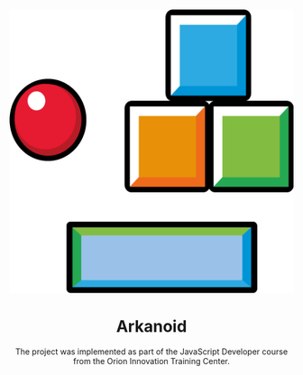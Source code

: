 <div align="center">
  <img alt="Arkanoid logo" src="https://github.com/kkvotinova/Arkanoid/blob/main/img/icon.png"/>
</div>

<div align="center">
  <h1>Arkanoid</h1>
  <p>The project was implemented as part of the JavaScript Developer course from the Orion Innovation Training Center.</p>
</div>

